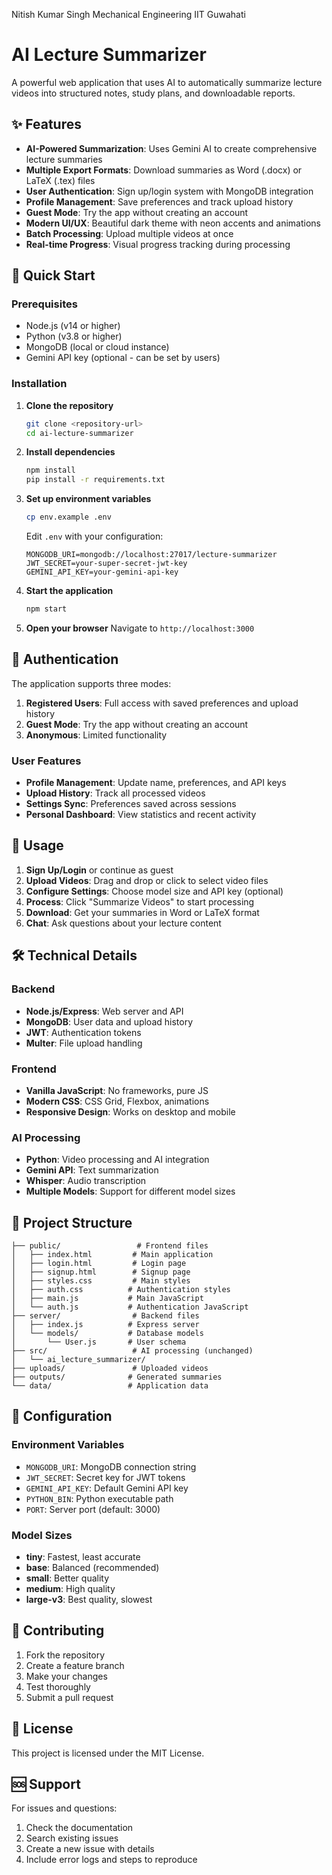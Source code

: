 Nitish Kumar Singh
Mechanical Engineering
IIT Guwahati

# AI Lecture Summarizer

A powerful web application that uses AI to automatically summarize lecture videos into structured notes, study plans, and downloadable reports.

## ✨ Features

- **AI-Powered Summarization**: Uses Gemini AI to create comprehensive lecture summaries
- **Multiple Export Formats**: Download summaries as Word (.docx) or LaTeX (.tex) files
- **User Authentication**: Sign up/login system with MongoDB integration
- **Profile Management**: Save preferences and track upload history
- **Guest Mode**: Try the app without creating an account
- **Modern UI/UX**: Beautiful dark theme with neon accents and animations
- **Batch Processing**: Upload multiple videos at once
- **Real-time Progress**: Visual progress tracking during processing

## 🚀 Quick Start

### Prerequisites

- Node.js (v14 or higher)
- Python (v3.8 or higher)
- MongoDB (local or cloud instance)
- Gemini API key (optional - can be set by users)

### Installation

1. **Clone the repository**
   ```bash
   git clone <repository-url>
   cd ai-lecture-summarizer
   ```

2. **Install dependencies**
   ```bash
   npm install
   pip install -r requirements.txt
   ```

3. **Set up environment variables**
   ```bash
   cp env.example .env
   ```
   
   Edit `.env` with your configuration:
   ```env
   MONGODB_URI=mongodb://localhost:27017/lecture-summarizer
   JWT_SECRET=your-super-secret-jwt-key
   GEMINI_API_KEY=your-gemini-api-key
   ```

4. **Start the application**
   ```bash
   npm start
   ```

5. **Open your browser**
   Navigate to `http://localhost:3000`

## 🔐 Authentication

The application supports three modes:

1. **Registered Users**: Full access with saved preferences and upload history
2. **Guest Mode**: Try the app without creating an account
3. **Anonymous**: Limited functionality

### User Features

- **Profile Management**: Update name, preferences, and API keys
- **Upload History**: Track all processed videos
- **Settings Sync**: Preferences saved across sessions
- **Personal Dashboard**: View statistics and recent activity

## 🎯 Usage

1. **Sign Up/Login** or continue as guest
2. **Upload Videos**: Drag and drop or click to select video files
3. **Configure Settings**: Choose model size and API key (optional)
4. **Process**: Click "Summarize Videos" to start processing
5. **Download**: Get your summaries in Word or LaTeX format
6. **Chat**: Ask questions about your lecture content

## 🛠️ Technical Details

### Backend
- **Node.js/Express**: Web server and API
- **MongoDB**: User data and upload history
- **JWT**: Authentication tokens
- **Multer**: File upload handling

### Frontend
- **Vanilla JavaScript**: No frameworks, pure JS
- **Modern CSS**: CSS Grid, Flexbox, animations
- **Responsive Design**: Works on desktop and mobile

### AI Processing
- **Python**: Video processing and AI integration
- **Gemini API**: Text summarization
- **Whisper**: Audio transcription
- **Multiple Models**: Support for different model sizes

## 📁 Project Structure

```
├── public/                 # Frontend files
│   ├── index.html         # Main application
│   ├── login.html         # Login page
│   ├── signup.html        # Signup page
│   ├── styles.css         # Main styles
│   ├── auth.css          # Authentication styles
│   ├── main.js           # Main JavaScript
│   └── auth.js           # Authentication JavaScript
├── server/                # Backend files
│   ├── index.js          # Express server
│   └── models/           # Database models
│       └── User.js       # User schema
├── src/                   # AI processing (unchanged)
│   └── ai_lecture_summarizer/
├── uploads/               # Uploaded videos
├── outputs/              # Generated summaries
└── data/                 # Application data
```

## 🔧 Configuration

### Environment Variables

- `MONGODB_URI`: MongoDB connection string
- `JWT_SECRET`: Secret key for JWT tokens
- `GEMINI_API_KEY`: Default Gemini API key
- `PYTHON_BIN`: Python executable path
- `PORT`: Server port (default: 3000)

### Model Sizes

- **tiny**: Fastest, least accurate
- **base**: Balanced (recommended)
- **small**: Better quality
- **medium**: High quality
- **large-v3**: Best quality, slowest

## 🤝 Contributing

1. Fork the repository
2. Create a feature branch
3. Make your changes
4. Test thoroughly
5. Submit a pull request

## 📄 License

This project is licensed under the MIT License.

## 🆘 Support

For issues and questions:
1. Check the documentation
2. Search existing issues
3. Create a new issue with details
4. Include error logs and steps to reproduce
